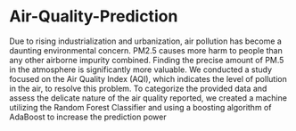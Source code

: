 # Air-Quality-Prediction
Due to rising industrialization and urbanization, air pollution has become a daunting environmental concern. PM2.5 causes more harm to people than any other airborne impurity combined. Finding the precise amount of PM.5 in the atmosphere is significantly more valuable. We conducted a study focused on the Air Quality Index (AQI), which indicates the level of pollution in the air, to resolve this problem. To categorize the provided data and assess the delicate nature of the air quality reported, we created a machine utilizing the Random Forest Classifier and using a boosting algorithm of AdaBoost to increase the prediction power
